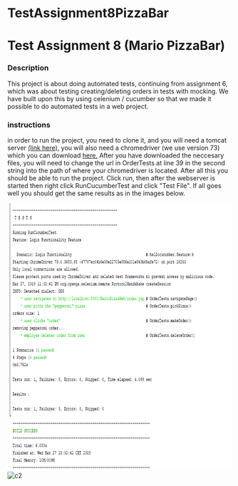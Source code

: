 # TestAssignment8PizzaBar


<h1>Test Assignment 8 (Mario PizzaBar)</h1>

<h3>Description</h3>

<p>This project is about doing automated tests, continuing from assignment 6, which was about testing creating/deleting orders in tests with mocking. We have built upon this by using celenium / cucumber so that we made it possible to do automated tests in a web project.</p>

<h3>instructions</h3>

<p>in order to run the project, you need to clone it, and you will need a tomcat server <a href="https://tomcat.apache.org/download-80.cgi"> (link here)</a>, you will also need a chromedriver (we use version 73) which you can download <a href="http://chromedriver.chromium.org/">here.</a> After you have downloaded the neccesary files, you will need to change the url in OrderTests at line 39 in the second string into the path of where your chromedriver is located. After all this you should be able to run the project. Click run, then after the webserver is started then right click RunCucumberTest and click "Test File". If all goes well you should get the same results as in the images below.</p>

<img style="height:600px;width:600px;" src="https://github.com/Hallur20/TestAssignment8PizzaBar/blob/master/Capture1.PNG" alt="c1"/>
<img style="height:600px;width:600px; src="https://github.com/Hallur20/TestAssignment8PizzaBar/blob/master/Capture2.PNG" alt="c2"/>
<img style="height:600px;width:600px; src="https://github.com/Hallur20/TestAssignment8PizzaBar/blob/master/Capture3.PNG" alt="c3
